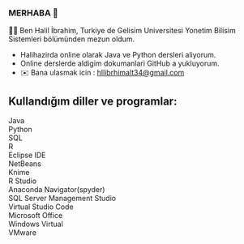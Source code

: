 ### MERHABA 👋
👨‍💻 Ben Halil İbrahim, Turkiye de Gelisim Universitesi Yonetim Bilisim Sistemleri bölümünden mezun oldum.

- Halihazirda online olarak Java ve Python dersleri aliyorum.
- Online derslerde aldigim dokumanlari GitHub a yukluyorum.
- :envelope: Bana ulasmak icin : hllibrhimalt34@gmail.com

Kullandığım diller ve programlar:
-
Java      
Python      
SQL     
R     
Eclipse IDE     
NetBeans      
Knime     
R Studio     
Anaconda Navigator(spyder)      
SQL Server Management Studio      
Virtual Studio Code     
Microsoft Office      
Windows Virtual     
VMware      







